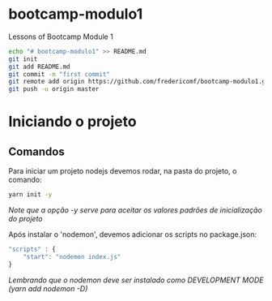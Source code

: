 # bootcamp-modulo1
Lessons of Bootcamp Module 1

```bash
echo "# bootcamp-modulo1" >> README.md
git init
git add README.md
git commit -m "first commit"
git remote add origin https://github.com/fredericomf/bootcamp-modulo1.git
git push -u origin master
```

# Iniciando o projeto

## Comandos

Para iniciar um projeto nodejs devemos rodar, na pasta do projeto, o comando:

```bash
yarn init -y
```
_Note que a opção -y serve para aceitar os valores padrões de inicialização do projeto_

Após instalar o 'nodemon', devemos adicionar os scripts no package.json:

```javascript
"scripts" : {
    "start": "nodemon index.js"
}
```
_Lembrando que o nodemon deve ser instalado como DEVELOPMENT MODE (yarn add nodemon -D)_
